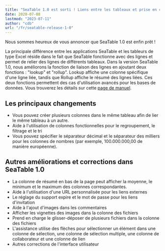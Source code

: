 ```yaml
---
title: "SeaTable 1.0 est sorti ! Liens entre les tableaux et prise en charge du format de numérotation européen - SeaTable"
date: 2020-07-08
lastmod: "2023-07-11"
author: "cdb"
url: "/fr/seatable-release-1-0"
---
```


Nous sommes heureux de vous annoncer que SeaTable 1.0 est enfin prêt !

La principale différence entre les applications SeaTable et les tableurs de type Excel réside dans le fait que SeaTable fonctionne avec des lignes et permet de relier des lignes de différents tableaux. Dans la version SeaTable 1.0, nous améliorons la fonction de liaison des lignes en ajoutant deux fonctions : "lookup" et "rollup". Lookup affiche une colonne spécifique d'une ligne liée, tandis que Rollup affiche le résumé des lignes liées. Ces deux fonctions permettent des cas d'utilisation avancés pour les bases de données. Vous trouverez les détails sur cette [page de manuel](https://docs.seatable.io/published/seatable-user-manual/link.md).

## Les principaux changements

- Vous pouvez créer plusieurs colonnes dans le même tableau afin de lier le même tableau à un autre.
- Aide à l'utilisation de colonnes fonctionnelles pour le regroupement, le filtrage et le tri
- Vous pouvez spécifier le séparateur décimal et le séparateur des milliers pour les colonnes de nombres (par exemple, 100.000.000,00 de manière européenne).

## Autres améliorations et corrections dans SeaTable 1.0

- La colonne de résumé en bas de la page peut afficher la moyenne, le minimum et le maximum des colonnes correspondantes.
- Aide à l'utilisation d'une URL personnalisée pour les liens externes
- Le réglage du support expire et le mot de passe pour les liens d'invitation
- Aide à l'ajout d'images dans les commentaires
- Afficher les vignettes des images dans la colonne des fichiers
- Prend en charge le glisser-déposer de plusieurs fichiers dans la colonne des fichiers
- L'assistance utilise des flèches pour sélectionner un élément dans une colonne de sélection, une colonne de sélection multiple, une colonne de collaborateur et une colonne de lien
- Autres corrections de l'interface utilisateur
